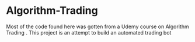 # Algorithm-Trading
Most of the code found here was gotten from a Udemy course on Algorithm Trading . This project is an attempt to build an automated trading bot
